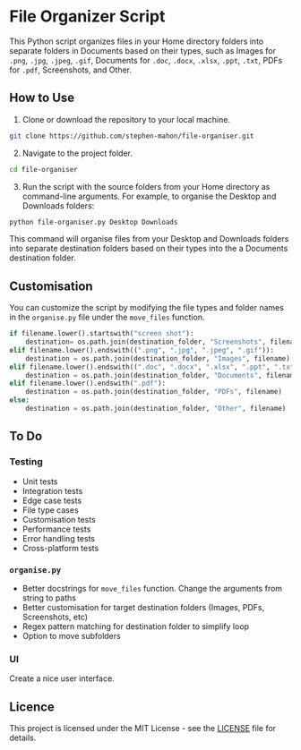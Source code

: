 # File Organizer Script

This Python script organizes files in your Home directory folders into separate folders in Documents based on their types, such as Images for `.png`, `.jpg`, `.jpeg`, `.gif`, Documents for `.doc`, `.docx`, `.xlsx`, `.ppt`, `.txt`, PDFs for `.pdf`, Screenshots, and Other.

## How to Use

1. Clone or download the repository to your local machine.

```bash
git clone https://github.com/stephen-mahon/file-organiser.git
```

2. Navigate to the project folder.

```bash
cd file-organiser
```

3. Run the script with the source folders from your Home directory as command-line arguments. For example, to organise the Desktop and Downloads folders:

```bash
python file-organiser.py Desktop Downloads
```

This command will organise files from your Desktop and Downloads folders into separate destination folders based on their types into the a Documents destination folder.

## Customisation

You can customize the script by modifying the file types and folder names in the `organise.py` file under the `move_files` function.

```python
if filename.lower().startswith("screen shot"):
    destination= os.path.join(destination_folder, "Screenshots", filename)
elif filename.lower().endswith((".png", ".jpg", ".jpeg", ".gif")):
    destination = os.path.join(destination_folder, "Images", filename)
elif filename.lower().endswith((".doc", ".docx", ".xlsx", ".ppt", ".txt")):
    destination = os.path.join(destination_folder, "Documents", filename)
elif filename.lower().endswith(".pdf"):
    destination = os.path.join(destination_folder, "PDFs", filename)
else:
    destination = os.path.join(destination_folder, "Other", filename)
```

## To Do

### Testing

- Unit tests
- Integration tests
- Edge case tests
- File type cases
- Customisation tests
- Performance tests
- Error handling tests
- Cross-platform tests

### `organise.py`

- Better docstrings for `move_files` function. Change the arguments from string to paths
- Better customisation for target destination folders (Images, PDFs, Screenshots, etc)
- Regex pattern matching for destination folder to simplify loop
- Option to move subfolders

### UI

Create a nice user interface.

## Licence

This project is licensed under the MIT License - see the [LICENSE](./LICENSE) file for details.
